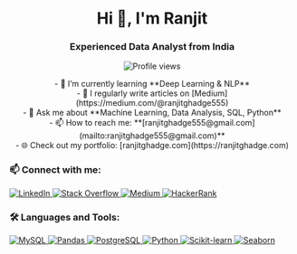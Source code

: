 <h1 align="center">Hi 👋, I'm Ranjit</h1>
<h3 align="center">Experienced Data Analyst from India</h3>

<p align="center">
  <img src="https://komarev.com/ghpvc/?username=ranjitghadge&label=Profile%20views&color=0e75b6&style=flat" alt="Profile views" />
</p>

<p align="center">
- 🌱 I’m currently learning **Deep Learning & NLP**<br>
- 📝 I regularly write articles on [Medium](https://medium.com/@ranjitghadge555)<br>
- 💬 Ask me about **Machine Learning, Data Analysis, SQL, Python**<br>
- 📫 How to reach me: **[ranjitghadge555@gmail.com](mailto:ranjitghadge555@gmail.com)**<br>
- 🌐 Check out my portfolio: [ranjitghadge.com](https://ranjitghadge.com)
</p>

### 📫 Connect with me:
<p align="left">
  <a href="https://www.linkedin.com/in/ranjit-ghadge/" target="_blank">
    <img src="https://img.shields.io/badge/LinkedIn-%230077B5.svg?&style=for-the-badge&logo=linkedin&logoColor=white" alt="LinkedIn" />
  </a>
  <a href="https://stackoverflow.com/users/22145094/ranjit-ghadge" target="_blank">
    <img src="https://img.shields.io/badge/Stack_Overflow-FE7A16.svg?&style=for-the-badge&logo=stack-overflow&logoColor=white" alt="Stack Overflow" />
  </a>
  <a href="https://medium.com/@ranjitghadge555" target="_blank">
    <img src="https://img.shields.io/badge/Medium-000000.svg?&style=for-the-badge&logo=medium&logoColor=white" alt="Medium" />
  </a>
  <a href="https://www.hackerrank.com/ranjitghadge555" target="_blank">
    <img src="https://img.shields.io/badge/HackerRank-2EC866.svg?&style=for-the-badge&logo=hackerrank&logoColor=white" alt="HackerRank" />
  </a>
</p>

### 🛠️ Languages and Tools:
<p align="left">
  <a href="https://www.mysql.com/" target="_blank">
    <img src="https://img.shields.io/badge/MySQL-4479A1.svg?&style=for-the-badge&logo=mysql&logoColor=white" alt="MySQL" />
  </a>
  <a href="https://pandas.pydata.org/" target="_blank">
    <img src="https://img.shields.io/badge/Pandas-150458.svg?&style=for-the-badge&logo=pandas&logoColor=white" alt="Pandas" />
  </a>
  <a href="https://www.postgresql.org" target="_blank">
    <img src="https://img.shields.io/badge/PostgreSQL-4169E1.svg?&style=for-the-badge&logo=postgresql&logoColor=white" alt="PostgreSQL" />
  </a>
  <a href="https://www.python.org" target="_blank">
    <img src="https://img.shields.io/badge/Python-3776AB.svg?&style=for-the-badge&logo=python&logoColor=white" alt="Python" />
  </a>
  <a href="https://scikit-learn.org/" target="_blank">
    <img src="https://img.shields.io/badge/Scikit--learn-F7931E.svg?&style=for-the-badge&logo=scikit-learn&logoColor=white" alt="Scikit-learn" />
  </a>
  <a href="https://seaborn.pydata.org/" target="_blank">
    <img src="https://img.shields.io/badge/Seaborn-9A8B9D.svg?&style=for-the-badge&logo=seaborn&logoColor=white" alt="Seaborn" />
  </a>
</p>
